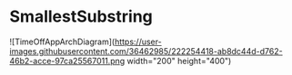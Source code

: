 # SmallestSubstring

![TimeOffAppArchDiagram](https://user-images.githubusercontent.com/36462985/222254418-ab8dc44d-d762-46b2-acce-97ca25567011.png width="200" height="400")
